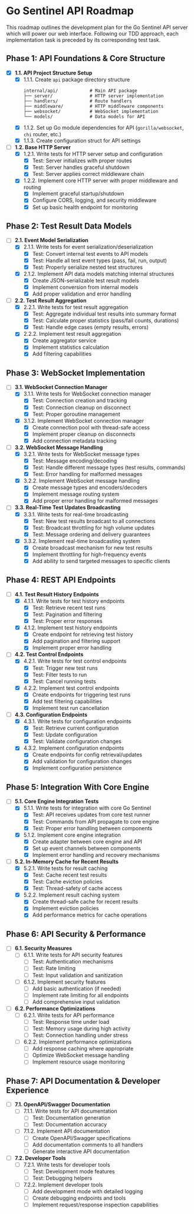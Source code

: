 # Go Sentinel API Roadmap

This roadmap outlines the development plan for the Go Sentinel API server which will power our web interface. Following our TDD approach, each implementation task is preceded by its corresponding test task.

## Phase 1: API Foundations & Core Structure

- [x] **1.1. API Project Structure Setup**
  - [x] 1.1.1. Create `api` package directory structure
    ```
    internal/api/            # Main API package
    ├── server/              # HTTP server implementation
    ├── handlers/            # Route handlers
    ├── middleware/          # HTTP middleware components
    ├── websocket/           # WebSocket implementation
    └── models/              # Data models for API
    ```
  - [x] 1.1.2. Set up Go module dependencies for API (`gorilla/websocket`, `chi` router, etc.)
  - [x] 1.1.3. Create configuration struct for API settings

- [ ] **1.2. Base HTTP Server**
  - [x] 1.2.1. Write tests for HTTP server setup and configuration
    - [x] Test: Server initializes with proper routes
    - [x] Test: Server handles graceful shutdown
    - [x] Test: Server applies correct middleware chain
  - [x] 1.2.2. Implement core HTTP server with proper middleware and routing
    - [x] Implement graceful startup/shutdown
    - [x] Configure CORS, logging, and security middleware
    - [x] Set up basic health endpoint for monitoring

## Phase 2: Test Result Data Models

- [ ] **2.1. Event Model Serialization**
  - [x] 2.1.1. Write tests for event serialization/deserialization
    - [x] Test: Convert internal test events to API models
    - [x] Test: Handle all test event types (pass, fail, run, output)
    - [x] Test: Properly serialize nested test structures
  - [x] 2.1.2. Implement API data models matching internal structures
    - [x] Create JSON-serializable test result models
    - [x] Implement conversion from internal models
    - [x] Add proper validation and error handling

- [ ] **2.2. Test Result Aggregation**
  - [x] 2.2.1. Write tests for test result aggregation
    - [x] Test: Aggregate individual test results into summary format
    - [x] Test: Calculate proper statistics (pass/fail counts, durations)
    - [x] Test: Handle edge cases (empty results, errors)
  - [x] 2.2.2. Implement test result aggregation
    - [x] Create aggregator service
    - [x] Implement statistics calculation
    - [x] Add filtering capabilities

## Phase 3: WebSocket Implementation

- [ ] **3.1. WebSocket Connection Manager**
  - [x] 3.1.1. Write tests for WebSocket connection manager
    - [x] Test: Connection creation and tracking
    - [x] Test: Connection cleanup on disconnect
    - [x] Test: Proper goroutine management
  - [x] 3.1.2. Implement WebSocket connection manager
    - [x] Create connection pool with thread-safe access
    - [x] Implement proper cleanup on disconnects
    - [x] Add connection metadata tracking

- [ ] **3.2. WebSocket Message Handling**
  - [x] 3.2.1. Write tests for WebSocket message types
    - [x] Test: Message encoding/decoding
    - [x] Test: Handle different message types (test results, commands)
    - [x] Test: Error handling for malformed messages
  - [x] 3.2.2. Implement WebSocket message handling
    - [x] Create message types and encoders/decoders
    - [x] Implement message routing system
    - [x] Add proper error handling for malformed messages

- [ ] **3.3. Real-Time Test Updates Broadcasting**
  - [x] 3.3.1. Write tests for real-time broadcasting
    - [x] Test: New test results broadcast to all connections
    - [x] Test: Broadcast throttling for high volume updates
    - [x] Test: Message ordering and delivery guarantees
  - [x] 3.3.2. Implement real-time broadcasting system
    - [x] Create broadcast mechanism for new test results
    - [x] Implement throttling for high-frequency events
    - [x] Add ability to send targeted messages to specific clients

## Phase 4: REST API Endpoints

- [ ] **4.1. Test Result History Endpoints**
  - [x] 4.1.1. Write tests for test history endpoints
    - [x] Test: Retrieve recent test runs
    - [x] Test: Pagination and filtering
    - [x] Test: Proper error responses
  - [x] 4.1.2. Implement test history endpoints
    - [x] Create endpoint for retrieving test history
    - [x] Add pagination and filtering support
    - [x] Implement proper error handling

- [ ] **4.2. Test Control Endpoints**
  - [x] 4.2.1. Write tests for test control endpoints
    - [x] Test: Trigger new test runs
    - [x] Test: Filter tests to run
    - [x] Test: Cancel running tests
  - [x] 4.2.2. Implement test control endpoints
    - [x] Create endpoints for triggering test runs
    - [x] Add test filtering capabilities
    - [x] Implement test run cancellation

- [ ] **4.3. Configuration Endpoints**
  - [x] 4.3.1. Write tests for configuration endpoints
    - [x] Test: Retrieve current configuration
    - [x] Test: Update configuration
    - [x] Test: Validate configuration changes
  - [x] 4.3.2. Implement configuration endpoints
    - [x] Create endpoints for config retrieval/updates
    - [x] Add validation for configuration changes
    - [x] Implement configuration persistence

## Phase 5: Integration With Core Engine

- [ ] **5.1. Core Engine Integration Tests**
  - [x] 5.1.1. Write tests for integration with core Go Sentinel
    - [x] Test: API receives updates from core test runner
    - [x] Test: Commands from API propagate to core engine
    - [x] Test: Proper error handling between components
  - [x] 5.1.2. Implement core engine integration
    - [x] Create adapter between core engine and API
    - [x] Set up event channels between components
    - [x] Implement error handling and recovery mechanisms

- [ ] **5.2. In-Memory Cache for Recent Results**
  - [x] 5.2.1. Write tests for result caching
    - [x] Test: Cache recent test results
    - [x] Test: Cache eviction policies
    - [x] Test: Thread-safety of cache access
  - [x] 5.2.2. Implement result caching system
    - [x] Create thread-safe cache for recent results
    - [x] Implement eviction policies
    - [x] Add performance metrics for cache operations

## Phase 6: API Security & Performance

- [ ] **6.1. Security Measures**
  - [ ] 6.1.1. Write tests for API security features
    - [ ] Test: Authentication mechanisms
    - [ ] Test: Rate limiting
    - [ ] Test: Input validation and sanitization
  - [ ] 6.1.2. Implement security features
    - [ ] Add basic authentication (if needed)
    - [ ] Implement rate limiting for all endpoints
    - [ ] Add comprehensive input validation

- [ ] **6.2. Performance Optimizations**
  - [ ] 6.2.1. Write tests for API performance
    - [ ] Test: Response time under load
    - [ ] Test: Memory usage during high activity
    - [ ] Test: Connection handling under stress
  - [ ] 6.2.2. Implement performance optimizations
    - [ ] Add response caching where appropriate
    - [ ] Optimize WebSocket message handling
    - [ ] Implement resource usage monitoring

## Phase 7: API Documentation & Developer Experience

- [ ] **7.1. OpenAPI/Swagger Documentation**
  - [ ] 7.1.1. Write tests for API documentation
    - [ ] Test: Documentation generation
    - [ ] Test: Documentation accuracy
  - [ ] 7.1.2. Implement API documentation
    - [ ] Create OpenAPI/Swagger specifications
    - [ ] Add documentation comments to all handlers
    - [ ] Generate interactive API documentation

- [ ] **7.2. Developer Tools**
  - [ ] 7.2.1. Write tests for developer tools
    - [ ] Test: Development mode features
    - [ ] Test: Debugging helpers
  - [ ] 7.2.2. Implement developer tools
    - [ ] Add development mode with detailed logging
    - [ ] Create debugging endpoints and tools
    - [ ] Implement request/response inspection capabilities
